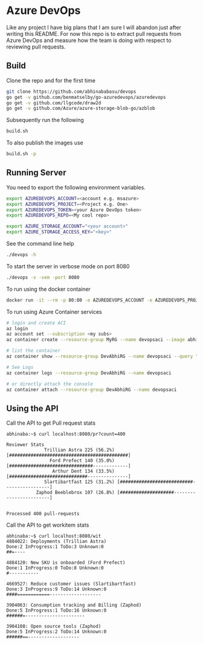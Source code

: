 Azure DevOps
============

Like any project I have big plans that I am sure I will abandon just after writing this README. For now this repo is to extract pull requests from Azure DevOps and measure how the team is doing with respect to reviewing pull requests.

Build
-----

Clone the repo and for the first time
```bash
git clone https://github.com/abhinababasu/devops
go get -v github.com/benmatselby/go-azuredevops/azuredevops
go get -v github.com/llgcode/draw2d
go get -v github.com/Azure/azure-storage-blob-go/azblob
```
 
 Subsequently run the following

```bash
build.sh
````

To also publish the images use
```bash
build.sh -p
```

Running Server
--------------
You need to export the following environment variables. 

```bash
export AZUREDEVOPS_ACCOUNT=<account e.g. msazure>
export AZUREDEVOPS_PROJECT=<Project e.g. One>
export AZUREDEVOPS_TOKEN=<your Azure DevOps token>
export AZUREDEVOPS_REPO=<My cool repo>

export AZURE_STORAGE_ACCOUNT="<your account>"
export AZURE_STORAGE_ACCESS_KEY="<key>"
```

See the command line help
```bash
./devops -h
```

To start the server in verbose mode on port 8080
```bash
./devops -v -sem -port 8080
```

To run using the docker container
```bash
docker run -it --rm -p 80:80 -e AZUREDEVOPS_ACCOUNT -e AZUREDEVOPS_PROJECT -e AZUREDEVOPS_TOKEN -e AZUREDEVOPS_REPO -e AZURE_STORAGE_ACCOUNT -e AZURE_STORAGE_ACCESS_KEY devops:0.1

```

To run using Azure Container services
```bash
# login and create ACI
az login
az account set --subscription <my subs>
az container create --resource-group MyRG --name devopsaci --image abhinababasu.azurecr.io/devops:latest --restart-policy OnFailure --environment-variables 'AZUREDEVOPS_ACCOUNT'='account e.g.msazure' 'AZUREDEVOPS_PROJECT'='Project e.g. One' 'AZUREDEVOPS_TOKEN'='your token' 'AZUREDEVOPS_REPO'='My cool repo' 'AZURE_STORAGE_ACCOUNT'='My account'  'AZURE_STORAGE_ACCESS_KEY'='key' --ports 80 --cpu 1 --memory 1  --dns-name-label abhidevops

# list the container
az container show --resource-group DevAbhiRG --name devopsaci --query "{FQDN:ipAddress.fqdn,ProvisioningState:provisioningState}" --out table

# See Logs
az container logs --resource-group DevAbhiRG --name devopsaci 

# or directly attach the console
az container attach --resource-group DevAbhiRG --name devopsaci 

```
Using the API
-------------
Call the API to get Pull request stats

```
abhinaba:~$ curl localhost:8080/pr?count=400

Reviewer Stats
              Trillian Astra 225 (56.2%) [############################################]
                Ford Prefect 140 (35.0%) [###############################-------------]
                 Arthur Dent 134 (33.5%) [#############################---------------]
              Slartibartfast 125 (31.2%) [###########################-----------------]
           Zaphod Beeblebrox 107 (26.8%) [####################------------------------]


Processed 400 pull-requests
```

Call the API to get workitem stats

```
abhinaba:~$ curl localhost:8080/wit
4884022: Deployments (Trillian Astra)
Done:2 InProgress:1 ToDo:3 Unknown:0
##=----

4884120: New SKU is onboarded (Ford Prefect)
Done:1 InProgress:0 ToDo:8 Unknown:0
#-----------

4669527: Reduce customer issues (Slartibartfast)
Done:3 InProgress:9 ToDo:14 Unknown:0
####============-------------------

3904063: Consumption tracking and Billing (Zaphod)
Done:5 InProgress:1 ToDo:16 Unknown:0
######=----------------------

3904108: Open source tools (Zaphod)
Done:5 InProgress:2 ToDo:14 Unknown:0
######==-------------------
```
